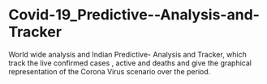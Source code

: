 # Covid-19_Predictive--Analysis-and-Tracker
World wide analysis and Indian Predictive- Analysis and Tracker, which track the live confirmed cases , active and deaths and give the graphical representation of the Corona Virus scenario  over the period. 

